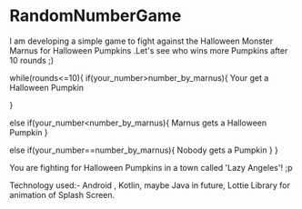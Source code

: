 # RandomNumberGame
I am developing a simple game to fight against the Halloween Monster Marnus for Halloween Pumpkins .Let's see who wins more Pumpkins after 10 rounds ;)


while(rounds<=10){
  if(your_number>number_by_marnus){
       Your get a Halloween Pumpkin
  
  }

else if(your_number<number_by_marnus){
    Marnus gets a Halloween Pumpkin
}


else if(your_number==number_by_marnus){
    Nobody gets a Pumpkin
}
}



You are fighting for Halloween Pumpkins in a town called 'Lazy Angeles'! ;p 

Technology used:- Android , Kotlin, maybe Java in future, Lottie Library for animation of Splash Screen.

